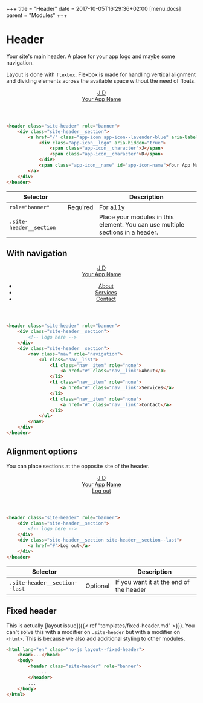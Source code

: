 +++
title = "Header"
date = 2017-10-05T16:29:36+02:00
[menu.docs]
parent = "Modules"
+++

# Header

Your site's main header. A place for your app logo and maybe some navigation.

Layout is done with `flexbox`. Flexbox is made for handling vertical alignment and dividing elements across the available space without the need of floats.

<div class="fp-example">
	<header class="site-header" role="banner">
		<div class="site-header__section">
			<a href="/" class="app-icon app-icon--lavender-blue" aria-labelledby="app-icon-name">
				<div class="app-icon__logo" aria-hidden="true">
					<span class="app-icon__character">J</span>
					<span class="app-icon__character">D</span>
				</div>
				<span class="app-icon__name" id="app-icon-name">Your App Name</span>
			</a>
		</div>
	</header>
</div>

```html
<header class="site-header" role="banner">
	<div class="site-header__section">
		<a href="/" class="app-icon app-icon--lavender-blue" aria-labelledby="app-icon-name">
			<div class="app-icon__logo" aria-hidden="true">
				<span class="app-icon__character">J</span>
				<span class="app-icon__character">D</span>
			</div>
			<span class="app-icon__name" id="app-icon-name">Your App Name</span>
		</a>
	</div>
</header>
```

<table class="table table--horizontal-borders">
	<thead>
		<tr>
			<th>Selector</th>
			<th></th>
			<th>Description</th>
		</tr>
	</thead>
	<tbody>
		<tr>
			<td><code>role="banner"</code></td>
			<td><span class="label label--warning">Required</span></td>
			<td>For a11y</td>
		</tr>
		<tr>
			<td><code>.site-header__section</code></td>
			<td></td>
			<td>Place your modules in this element. You can use multiple sections in a header.</td>
		</tr>
	</tbody>
</table>

## With navigation

<div class="fp-example">
	<header class="site-header" role="banner">
		<div class="site-header__section">
			<a href="/" class="app-icon app-icon--lavender-blue" aria-labelledby="app-icon-name">
				<div class="app-icon__logo" aria-hidden="true">
					<span class="app-icon__character">J</span>
					<span class="app-icon__character">D</span>
				</div>
				<span class="app-icon__name" id="app-icon-name">Your App Name</span>
			</a>
		</div>
		<div class="site-header__section">
			<nav class="nav" role="navigation">
				<ul class="nav__list">
					<li class="nav__item" role="none">
						<a href="#" class="nav__link">About</a>
					</li>
					<li class="nav__item" role="none">
						<a href="#" class="nav__link">Services</a>
					</li>
					<li class="nav__item" role="none">
						<a href="#" class="nav__link">Contact</a>
					</li>
				</ul>
			</nav>
		</div>
	</header>
</div>

```html
<header class="site-header" role="banner">
	<div class="site-header__section">
		<!-- logo here -->
	</div>
	<div class="site-header__section">
		<nav class="nav" role="navigation">
			<ul class="nav__list">
				<li class="nav__item" role="none">
					<a href="#" class="nav__link">About</a>
				</li>
				<li class="nav__item" role="none">
					<a href="#" class="nav__link">Services</a>
				</li>
				<li class="nav__item" role="none">
					<a href="#" class="nav__link">Contact</a>
				</li>
			</ul>
		</nav>
	</div>
</header>
```

## Alignment options

You can place sections at the opposite site of the header.

<div class="fp-example">
	<header class="site-header" role="banner">
		<div class="site-header__section">
			<a href="/" class="app-icon app-icon--lavender-blue" aria-labelledby="app-icon-name">
				<div class="app-icon__logo" aria-hidden="true">
					<span class="app-icon__character">J</span>
					<span class="app-icon__character">D</span>
				</div>
				<span class="app-icon__name" id="app-icon-name">Your App Name</span>
			</a>
		</div>
		<div class="site-header__section site-header__section--last">
			<a href="#">Log out</a>
		</div>
	</header>
</div>

```html
<header class="site-header" role="banner">
	<div class="site-header__section">
		<!-- logo here -->
	</div>
	<div class="site-header__section site-header__section--last">
		<a href="#">Log out</a>
	</div>
</header>
```

<table class="table table--horizontal-borders">
	<thead>
		<tr>
			<th>Selector</th>
			<th></th>
			<th>Description</th>
		</tr>
	</thead>
	<tbody>
		<tr>
			<td><code>.site-header__section--last</code></td>
			<td><span class="label label--default">Optional</span></td>
			<td>If you want it at the end of the header</td>
		</tr>
	</tbody>
</table>

## Fixed header

This is actually [layout issue]({{< ref "templates/fixed-header.md" >}}). You can't solve this with a modifier on `.site-header` but with a modifier on `<html>`. This is because we also add additional styling to other modules.

```html
<html lang="en" class="no-js layout--fixed-header">
	<head>...</head>
	<body>
		<header class="site-header" role="banner">
			...
		</header>
		...
	</body>
</html>
```



